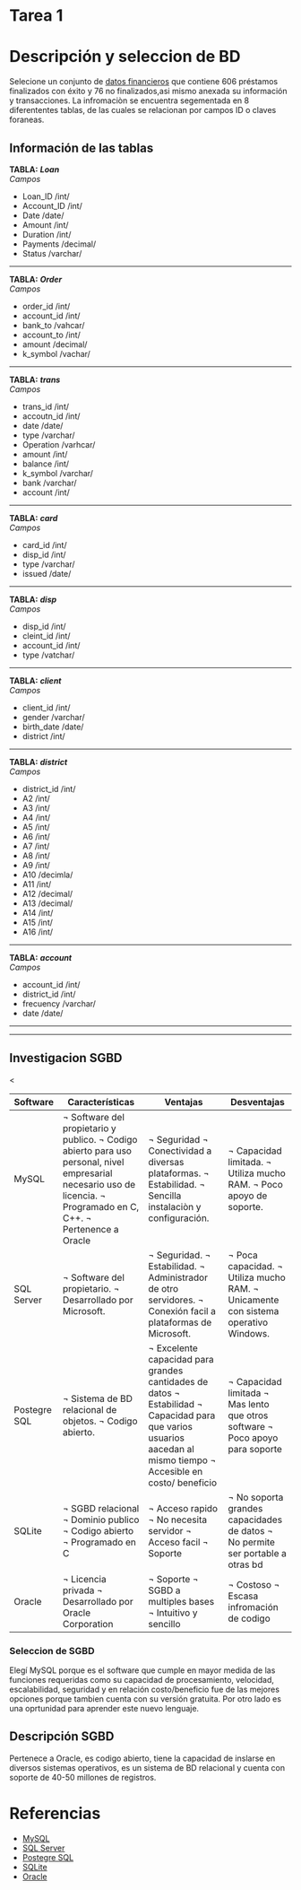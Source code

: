 # Tarea 1



# **Descripción y seleccion de BD**

Selecione un conjunto de [datos financieros](https://relational.fit.cvut.cz/dataset/Financial) que contiene 606 préstamos finalizados con éxito y 76 no finalizados,asi mismo anexada su información y transacciones.
La infromaciòn se encuentra segementada en 8 diferententes tablas, de las cuales se relacionan por campos ID o claves foraneas. 
  

## Información de las tablas
**TABLA:** ***Loan***  
  *Campos*
 * Loan_ID /int/
 * Account_ID  /int/
 * Date /date/
 * Amount  /int/
 * Duration  /int/
 * Payments /decimal/
 * Status  /varchar/
----------
**TABLA:** ***Order***  
  *Campos*
 * order_id  /int/
 * account_id /int/
 * bank_to /vahcar/
 * account_to /int/
 * amount /decimal/
 * k_symbol /vachar/
----------
**TABLA:** ***trans***  
  *Campos*
 * trans_id /int/
 * accoutn_id /int/
 * date /date/
 * type /varchar/
 * Operation /varhcar/
 * amount /int/ 
 * balance /int/
 * k_symbol /varchar/
 * bank /varchar/
 * account /int/ 
------------
**TABLA:** ***card***  
  *Campos*
 * card_id /int/
 * disp_id /int/
 * type /varchar/
 * issued /date/ 
---------
**TABLA:** ***disp***  
  *Campos*
 * disp_id /int/
 * cleint_id /int/
 * account_id /int/
 * type /vatchar/  
-------
**TABLA:** ***client***  
  *Campos*
 * client_id /int/
 * gender /varchar/
 * birth_date /date/
 * district /int/ 
-------
**TABLA:** ***district***  
  *Campos*
 * district_id /int/
 * A2 /int/
 * A3 /int/
 * A4  /int/
 * A5 /int/
 * A6 /int/
 * A7 /int/
 * A8 /int/
 * A9 /int/
 * A10 /decimla/
 * A11 /int/
 * A12 /decimal/
 * A13 /decimal/
 * A14 /int/
 * A15 /int/
 * A16 /int/
--------
**TABLA:** ***account***  
  *Campos*
 * account_id /int/
 * district_id /int/
 * frecuency /varchar/
 * date /date/
---------
---------




## **Investigacion SGBD**
<table>
  <thead>
    <tr>
      <th>Software</th>
      <th>Características</th>
      <th>Ventajas</th>
      <th>Desventajas</th>
    </tr>
  </thead>
  <tbody>
    <tr>
      <td>MySQL</td>
      <td>
    ¬ Software del propietario y publico.  
    ¬ Codigo abierto para uso personal, nivel empresarial necesario uso de licencia. ¬ Programado en C, C++.  
    ¬ Pertenence a Oracle  </td>
      <td>
    ¬ Seguridad  
    ¬ Conectividad a diversas plataformas.  
    ¬ Estabilidad.   
    ¬ Sencilla instalaciòn y configuración.  </td>
      <td>
    ¬ Capacidad limitada.  
    ¬ Utiliza mucho RAM.  
    ¬  Poco apoyo de soporte.  
</td>
    </tr>
    <tr>
      <td>SQL Server</td>
      <td>
    ¬ Software del propietario.  
    ¬ Desarrollado por Microsoft.  </td>
      <td>
    ¬ Seguridad.  
    ¬ Estabilidad.  
    ¬ Administrador de otro servidores.  
    ¬ Conexión facil a plataformas de Microsoft.  </td>
      <td>
    ¬ Poca capacidad.  
    ¬ Utiliza mucho RAM.   
    ¬ Unicamente con sistema operativo Windows.  </td>
    <<tr>
      <td>Postegre SQL</td>
      <td>
    ¬ Sistema de BD relacional de objetos.  
    ¬ Codigo abierto.  </td>
      <td>
    ¬ Excelente capacidad para grandes cantidades de datos
    ¬ Estabilidad
    ¬ Capacidad para que varios usuarios aacedan al mismo tiempo
    ¬ Accesible en costo/ beneficio</td>
      <td>
    ¬ Capacidad limitada
    ¬ Mas lento que otros software
    ¬ Poco apoyo para soporte</td> 
</td>
    </tr>
    <tr>
      <td>SQLite</td>
      <td>
    ¬ SGBD relacional
    ¬ Dominio publico 
    ¬ Codigo abierto
    ¬ Programado en C</td>
      <td>
    ¬ Acceso rapido
    ¬ No necesita servidor
    ¬ Acceso facil
    ¬ Soporte</td>
      <td>
    ¬ No soporta grandes capacidades de datos
    ¬ No permite ser portable a otras bd</td>
    </tr>
    <tr>
      <td>Oracle</td>
      <td>
    ¬ Licencia privada
    ¬ Desarrollado por Oracle Corporation</td>
      <td>
    ¬ Soporte
    ¬ SGBD a multiples bases
    ¬ Intuitivo y sencillo </td>
      <td>
    ¬ Costoso
    ¬ Escasa infromación de codigo</td>
    </tr>
  </tbody>
</table>

### Seleccion de SGBD

Elegí MySQL porque es el software que cumple en mayor medida de las funciones requeridas como su capacidad de procesamiento, velocidad, escalabilidad, seguridad y en relación costo/beneficio fue de las mejores opciones porque tambien cuenta con su versión gratuita. Por otro lado es una oprtunidad para aprender este nuevo lenguaje.


## Descripción SGBD

Pertenece a Oracle, es codigo abierto, tiene la capacidad de inslarse en diversos sistemas operativos, es un sistema de BD relacional y cuenta con soporte de 40-50 millones de registros.  

# Referencias

* [MySQL](https://www.dongee.com/tutoriales/caracteristicas-de-mysql/)
* [SQL Server](https://intelequia.com/blog/post/qu%C3%A9-es-microsoft-sql-server-y-para-qu%C3%A9-sirve)
* [Postegre SQL](https://www.ionos.com/digitalguide/server/know-how/postgresql/)
* [SQLite](https://www.hostgator.mx/blog/sqlite-que-es-y-diferencias-con-mysql/)
* [Oracle](https://www.ionos.com/digitalguide/server/know-how/postgresql/)